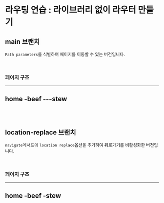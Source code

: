# 라우팅 연습 : 라이브러리 없이 라우터 만들기

## main 브랜치
`Path parameters`를 식별하여 페이지를 이동할 수 있는 버전입니다.

<br>

### 페이지 구조
---
home
-beef
---stew
---

<br><br>

## location-replace 브랜치
`navigate`메서드에 `location replace`옵션을 추가하여 뒤로가기를 비활성화한 버전입니다.

<br>

### 페이지 구조
---
home
-beef
-stew
---
